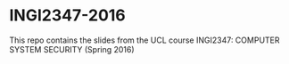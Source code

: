 # INGI2347-2016
This repo contains the slides from the UCL course INGI2347: COMPUTER SYSTEM SECURITY (Spring 2016)
